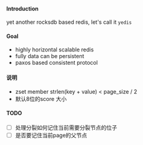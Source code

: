 #### Introduction
yet another rocksdb based redis, let's call it `yedis`

#### Goal
- highly horizontal scalable redis
- fully data can be persistent
- paxos based consistent protocol


#### 说明
- zset member strlen(key + value) < page_size / 2
- 默认8位的score 大小

#### TODO
- [ ] 处理分裂如何记住当前需要分裂节点的位子
- [ ] 是否要记住当前page的父节点